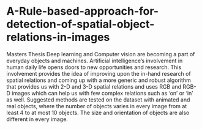 # A-Rule-based-approach-for-detection-of-spatial-object-relations-in-images
Masters Thesis
Deep learning and Computer vision are becoming a part of everyday objects and machines. Artificial intelligence’s involvement in human daily life opens doors to new opportunities and research. This involvement provides the idea of improving upon the in-hand research of spatial relations and coming up with a more generic and robust algorithm that provides us with 2-D and 3-D spatial relations and uses RGB and RGB-D images which can help us with few complex relations such as ‘on’ or ‘in’ as well. Suggested methods are tested on the dataset with animated and real objects, where the number of objects varies in every image from at least 4 to at most 10 objects. The size and orientation of objects are also different in every image.
